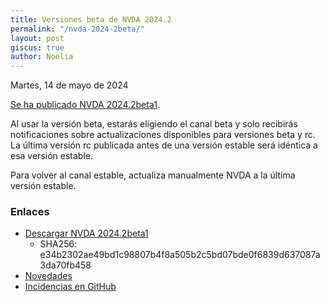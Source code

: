 ```yaml
---
title: Versiones beta de NVDA 2024.2
permalink: "/nvda-2024-2beta/"
layout: post
giscus: true
author: Noelia
---
```


<footer>Martes, 14 de mayo de 2024</footer>

[Se ha publicado NVDA 2024.2beta1](https://www.nvaccess.org/post/nvda-2024-2beta1).

Al usar la versión beta, estarás eligiendo el canal beta y solo recibirás notificaciones sobre actualizaciones disponibles para versiones beta y rc. La última versión rc publicada antes de una versión estable será idéntica a esa versión estable.

Para volver al canal estable, actualiza manualmente NVDA a la última versión estable.

### Enlaces

- [Descargar NVDA 2024.2beta1](https://www.nvaccess.org/files/nvda/releases/2024.2beta1/nvda_2024.2beta1.exe)
  - SHA256: e34b2302ae49bd1c98807b4f8a505b2c5bd07bde0f6839d637087a3da70fb458
- [Novedades](https://www.nvaccess.org/files/nvda/releases/2024.2beta1/documentation/es/changes.html)
- [Incidencias en GitHub](https://github.com/nvaccess/nvda/issues)
